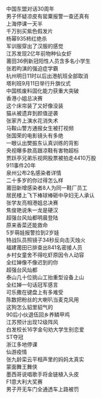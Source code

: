 中国东盟对话30周年  
男子怀疑凉皮有罂粟报警一查还真有  
上海停课一天半  
千万别买紫色假发片  
杨幂935柿红绝杀  
军训服穿出了汉服的感觉  
江苏发现2亿年前物种仙女虾  
莆田36例新冠阳性人员含多名小学生  
张若昀演的强迫症学霸  
杭州明日11时以后出港航班全部取消  
塔利班9月11日举行升旗仪式  
中国核废料固化能力获重大突破  
香港小姐总决赛  
这个床帘装了又好像没装  
猫从被遗弃到颜值逆袭  
张家齐上演水花消失术  
马鞍山警方通报女生被打视频  
张国荣的电影镜头有多绝  
一眼认出樊振东认真训练的背影  
央视曝多款高跟凉鞋有害物超标  
贾跃亭兄弟乐视网股票被拍走4410万股  
911事件20年  
泉州公布2名感染者详情  
二十多岁的你过得怎么样  
莆田新增感染者8人为同一鞋厂员工  
居民楼上飞下棒球棒砸中孕妇无人承认  
张学友亮相港姐总决赛  
焦俊艳说朱一龙是硬汉  
超强台风灿都明晨登陆  
原来香菜还能救命  
5岁萌娃报警捡到2岁娃  
特战队员照镜子34秒反向击灭烛火  
福建莆田已排查出841名密接人员  
乡村女童舍不得吃虾原因令人动容  
全红婵像不像迟到的你  
超强台风灿都  
泰山几十位挑山工抬重型设备上山  
全红婵一句话冠军感言  
可乐撒在键盘上有多难受  
陈数把粉丝的大喇叭当麦克风用  
这狗怎么貂里貂气的  
90后小伙退伍回乡养鳞甲鸡  
江苏预计出现12级阵风  
白发校长16字金句劝大学生别恋爱  
ST夺冠  
浙江多地停课  
仙游疫情  
张九龄栾云平相声里的妈妈太真实  
蒙面舞王舞侠  
墨西哥说唱歌手将金链植入头皮  
F1意大利大奖赛  
男子开无车门全通透车上路被罚  
